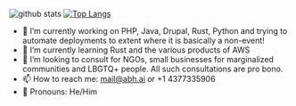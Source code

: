 ![github stats](https://github-readme-stats.vercel.app/api?username=codingsasi&show_icons=true&theme=transparent&count_private=true)
[![Top Langs](https://github-readme-stats.vercel.app/api/top-langs/?username=codingsasi&theme=transparent&layout=compact&langs_count=15)](https://github.com/codingsasi)

- 🔭 I’m currently working on PHP, Java, Drupal, Rust, Python and trying to automate deployments to extent where it is basically a non-event!
- 🌱 I’m currently learning Rust and the various products of AWS
- 👯 I’m looking to consult for NGOs, small businesses for marginalized communities and LBGTQ+ people. All such consultations are pro bono.
- 📫 How to reach me: mail@abh.ai or +1 4377335906
- 🔭 Pronouns: He/Him
